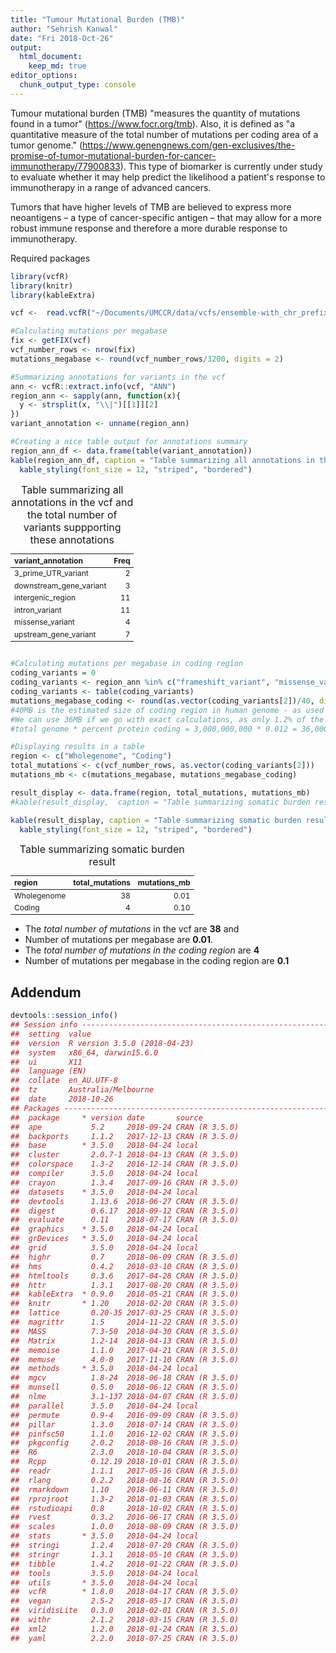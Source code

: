 ```yaml
---
title: "Tumour Mutational Burden (TMB)"
author: "Sehrish Kanwal"
date: "Fri 2018-Oct-26"
output:
  html_document:
    keep_md: true
editor_options:
  chunk_output_type: console
---
```




Tumour mutational burden (TMB) "measures the quantity of mutations found in a tumor" (https://www.focr.org/tmb). Also, it is defined as "a quantitative measure of the total number of mutations per coding area of a tumor genome." (https://www.genengnews.com/gen-exclusives/the-promise-of-tumor-mutational-burden-for-cancer-immunotherapy/77900833).
This type of biomarker is currently under study to evaluate whether it may help predict the likelihood a patient's response to immunotherapy in a range of advanced cancers. 

Tumors that have higher levels of TMB are believed to express more neoantigens – a type of cancer-specific antigen – that may allow for a more robust immune response and therefore a more durable response to immunotherapy.

Required packages


```r
library(vcfR)
library(knitr)
library(kableExtra)
```


```r
vcf <-  read.vcfR("~/Documents/UMCCR/data/vcfs/ensemble-with_chr_prefix.vcf", verbose =  FALSE) 

#Calculating mutations per megabase
fix <- getFIX(vcf)
vcf_number_rows <- nrow(fix)
mutations_megabase <- round(vcf_number_rows/3200, digits = 2)

#Summarizing annotations for variants in the vcf
ann <- vcfR::extract.info(vcf, "ANN")
region_ann <- sapply(ann, function(x){
  y <- strsplit(x, "\\|")[[1]][2]
})
variant_annotation <- unname(region_ann)

#Creating a nice table output for annotations summary
region_ann_df <- data.frame(table(variant_annotation))
kable(region_ann_df, caption = "Table summarizing all annotations in the vcf and the total number of variants suppporting these annotations")  %>%
  kable_styling(font_size = 12, "striped", "bordered")
```

<table class="table table-striped" style="font-size: 12px; margin-left: auto; margin-right: auto;">
<caption style="font-size: initial !important;">Table summarizing all annotations in the vcf and the total number of variants suppporting these annotations</caption>
 <thead>
  <tr>
   <th style="text-align:left;"> variant_annotation </th>
   <th style="text-align:right;"> Freq </th>
  </tr>
 </thead>
<tbody>
  <tr>
   <td style="text-align:left;"> 3_prime_UTR_variant </td>
   <td style="text-align:right;"> 2 </td>
  </tr>
  <tr>
   <td style="text-align:left;"> downstream_gene_variant </td>
   <td style="text-align:right;"> 3 </td>
  </tr>
  <tr>
   <td style="text-align:left;"> intergenic_region </td>
   <td style="text-align:right;"> 11 </td>
  </tr>
  <tr>
   <td style="text-align:left;"> intron_variant </td>
   <td style="text-align:right;"> 11 </td>
  </tr>
  <tr>
   <td style="text-align:left;"> missense_variant </td>
   <td style="text-align:right;"> 4 </td>
  </tr>
  <tr>
   <td style="text-align:left;"> upstream_gene_variant </td>
   <td style="text-align:right;"> 7 </td>
  </tr>
</tbody>
</table>

```r
  
#Calculating mutations per megabase in coding region
coding_variants = 0
coding_variants <- region_ann %in% c("frameshift_variant", "missense_variant", "missense_variant&splice_region_variant")
coding_variants <- table(coding_variants)
mutations_megabase_coding <- round(as.vector(coding_variants[2])/40, digits = 2) 
#40MB is the estimated size of coding region in human genome - as used by PCGR as well. 
#We can use 36MB if we go with exact calculations, as only 1.2% of the total genome is considered coding. 
#total genome * percent protein coding = 3,000,000,000 * 0.012 = 36,000,000 ~36MB

#Displaying results in a table
region <- c("Wholegenome", "Coding")
total_mutations <- c(vcf_number_rows, as.vector(coding_variants[2]))
mutations_mb <- c(mutations_megabase, mutations_megabase_coding)

result_display <- data.frame(region, total_mutations, mutations_mb) 
#kable(result_display,  caption = "Table summarizing somatic burden result")

kable(result_display, caption = "Table summarizing somatic burden result") %>%
  kable_styling(font_size = 12, "striped", "bordered")
```

<table class="table table-striped" style="font-size: 12px; margin-left: auto; margin-right: auto;">
<caption style="font-size: initial !important;">Table summarizing somatic burden result</caption>
 <thead>
  <tr>
   <th style="text-align:left;"> region </th>
   <th style="text-align:right;"> total_mutations </th>
   <th style="text-align:right;"> mutations_mb </th>
  </tr>
 </thead>
<tbody>
  <tr>
   <td style="text-align:left;"> Wholegenome </td>
   <td style="text-align:right;"> 38 </td>
   <td style="text-align:right;"> 0.01 </td>
  </tr>
  <tr>
   <td style="text-align:left;"> Coding </td>
   <td style="text-align:right;"> 4 </td>
   <td style="text-align:right;"> 0.10 </td>
  </tr>
</tbody>
</table>

* The _total number of mutations_ in the vcf are **38** and 
* Number of mutations per megabase are **0.01**.
* The _total number of mutations in the coding region_ are **4**
* Number of mutations per megabase in the coding region are **0.1**

## Addendum


```r
devtools::session_info()
## Session info -------------------------------------------------------------
##  setting  value                       
##  version  R version 3.5.0 (2018-04-23)
##  system   x86_64, darwin15.6.0        
##  ui       X11                         
##  language (EN)                        
##  collate  en_AU.UTF-8                 
##  tz       Australia/Melbourne         
##  date     2018-10-26
## Packages -----------------------------------------------------------------
##  package     * version date       source        
##  ape           5.2     2018-09-24 CRAN (R 3.5.0)
##  backports     1.1.2   2017-12-13 CRAN (R 3.5.0)
##  base        * 3.5.0   2018-04-24 local         
##  cluster       2.0.7-1 2018-04-13 CRAN (R 3.5.0)
##  colorspace    1.3-2   2016-12-14 CRAN (R 3.5.0)
##  compiler      3.5.0   2018-04-24 local         
##  crayon        1.3.4   2017-09-16 CRAN (R 3.5.0)
##  datasets    * 3.5.0   2018-04-24 local         
##  devtools      1.13.6  2018-06-27 CRAN (R 3.5.0)
##  digest        0.6.17  2018-09-12 CRAN (R 3.5.0)
##  evaluate      0.11    2018-07-17 CRAN (R 3.5.0)
##  graphics    * 3.5.0   2018-04-24 local         
##  grDevices   * 3.5.0   2018-04-24 local         
##  grid          3.5.0   2018-04-24 local         
##  highr         0.7     2018-06-09 CRAN (R 3.5.0)
##  hms           0.4.2   2018-03-10 CRAN (R 3.5.0)
##  htmltools     0.3.6   2017-04-28 CRAN (R 3.5.0)
##  httr          1.3.1   2017-08-20 CRAN (R 3.5.0)
##  kableExtra  * 0.9.0   2018-05-21 CRAN (R 3.5.0)
##  knitr       * 1.20    2018-02-20 CRAN (R 3.5.0)
##  lattice       0.20-35 2017-03-25 CRAN (R 3.5.0)
##  magrittr      1.5     2014-11-22 CRAN (R 3.5.0)
##  MASS          7.3-50  2018-04-30 CRAN (R 3.5.0)
##  Matrix        1.2-14  2018-04-13 CRAN (R 3.5.0)
##  memoise       1.1.0   2017-04-21 CRAN (R 3.5.0)
##  memuse        4.0-0   2017-11-10 CRAN (R 3.5.0)
##  methods     * 3.5.0   2018-04-24 local         
##  mgcv          1.8-24  2018-06-18 CRAN (R 3.5.0)
##  munsell       0.5.0   2018-06-12 CRAN (R 3.5.0)
##  nlme          3.1-137 2018-04-07 CRAN (R 3.5.0)
##  parallel      3.5.0   2018-04-24 local         
##  permute       0.9-4   2016-09-09 CRAN (R 3.5.0)
##  pillar        1.3.0   2018-07-14 CRAN (R 3.5.0)
##  pinfsc50      1.1.0   2016-12-02 CRAN (R 3.5.0)
##  pkgconfig     2.0.2   2018-08-16 CRAN (R 3.5.0)
##  R6            2.3.0   2018-10-04 CRAN (R 3.5.0)
##  Rcpp          0.12.19 2018-10-01 CRAN (R 3.5.0)
##  readr         1.1.1   2017-05-16 CRAN (R 3.5.0)
##  rlang         0.2.2   2018-08-16 CRAN (R 3.5.0)
##  rmarkdown     1.10    2018-06-11 CRAN (R 3.5.0)
##  rprojroot     1.3-2   2018-01-03 CRAN (R 3.5.0)
##  rstudioapi    0.8     2018-10-02 CRAN (R 3.5.0)
##  rvest         0.3.2   2016-06-17 CRAN (R 3.5.0)
##  scales        1.0.0   2018-08-09 CRAN (R 3.5.0)
##  stats       * 3.5.0   2018-04-24 local         
##  stringi       1.2.4   2018-07-20 CRAN (R 3.5.0)
##  stringr       1.3.1   2018-05-10 CRAN (R 3.5.0)
##  tibble        1.4.2   2018-01-22 CRAN (R 3.5.0)
##  tools         3.5.0   2018-04-24 local         
##  utils       * 3.5.0   2018-04-24 local         
##  vcfR        * 1.8.0   2018-04-17 CRAN (R 3.5.0)
##  vegan         2.5-2   2018-05-17 CRAN (R 3.5.0)
##  viridisLite   0.3.0   2018-02-01 CRAN (R 3.5.0)
##  withr         2.1.2   2018-03-15 CRAN (R 3.5.0)
##  xml2          1.2.0   2018-01-24 CRAN (R 3.5.0)
##  yaml          2.2.0   2018-07-25 CRAN (R 3.5.0)
```
